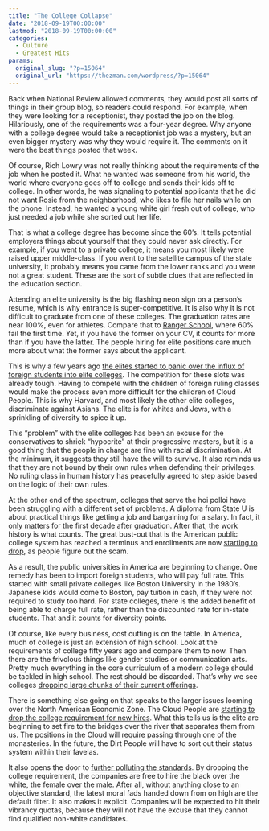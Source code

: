 ```yaml
---
title: "The College Collapse"
date: "2018-09-19T00:00:00"
lastmod: "2018-09-19T00:00:00"
categories:
  - Culture
  - Greatest Hits
params:
  original_slug: "?p=15064"
  original_url: "https://thezman.com/wordpress/?p=15064"
---
```


Back when National Review allowed comments, they would post all sorts of
things in their group blog, so readers could respond. For example, when
they were looking for a receptionist, they posted the job on the blog.
Hilariously, one of the requirements was a four-year degree. Why anyone
with a college degree would take a receptionist job was a mystery, but
an even bigger mystery was why they would require it. The comments on it
were the best things posted that week.

Of course, Rich Lowry was not really thinking about the requirements of
the job when he posted it. What he wanted was someone from his world,
the world where everyone goes off to college and sends their kids off to
college. In other words, he was signaling to potential applicants that
he did not want Rosie from the neighborhood, who likes to file her nails
while on the phone. Instead, he wanted a young white girl fresh out of
college, who just needed a job while she sorted out her life.

That is what a college degree has become since the 60’s. It tells
potential employers things about yourself that they could never ask
directly. For example, if you went to a private college, it means you
most likely were raised upper middle-class. If you went to the satellite
campus of the state university, it probably means you came from the
lower ranks and you were not a great student. These are the sort of
subtle clues that are reflected in the education section.

Attending an elite university is the big flashing neon sign on a
person’s resume, which is why entrance is super-competitive. It is also
why it is not difficult to graduate from one of these colleges. The
graduation rates are near 100%, even for athletes. Compare that to
[Ranger
School](http://www.benning.army.mil/infantry/ARTB/content/pdf/FY%2017%20Ranger%20School%20Performance.pdf),
where 60% fail the first time. Yet, if you have the former on your CV,
it counts for more than if you have the latter. The people hiring for
elite positions care much more about what the former says about the
applicant.

This is why a few years ago [the elites started to panic over the influx
of foreign students into elite
colleges](https://www.washingtonpost.com/local/education/surge-in-foreign-students-might-be-crowding-americans-out-of-elite-colleges/2016/12/21/78d4b65c-b59d-11e6-a677-b608fbb3aaf6_story.html).
The competition for these slots was already tough. Having to compete
with the children of foreign ruling classes would make the process even
more difficult for the children of Cloud People. This is why Harvard,
and most likely the other elite colleges, discriminate against Asians.
The elite is for whites and Jews, with a sprinkling of diversity to
spice it up.

This “problem” with the elite colleges has been an excuse for the
conservatives to shriek “hypocrite” at their progressive masters, but it
is a good thing that the people in charge are fine with racial
discrimination. At the minimum, it suggests they still have the will to
survive. It also reminds us that they are not bound by their own rules
when defending their privileges. No ruling class in human history has
peacefully agreed to step aside based on the logic of their own rules.

At the other end of the spectrum, colleges that serve the hoi polloi
have been struggling with a different set of problems. A diploma from
State U is about practical things like getting a job and bargaining for
a salary. In fact, it only matters for the first decade after
graduation. After that, the work history is what counts. The great
bust-out that is the American public college system has reached a
terminus and enrollments are now [starting to
drop](https://hechingerreport.org/universities-colleges-struggle-stem-big-drops-enrollment/),
as people figure out the scam.

As a result, the public universities in America are beginning to change.
One remedy has been to import foreign students, who will pay full rate.
This started with small private colleges like Boston University in the
1980’s. Japanese kids would come to Boston, pay tuition in cash, if they
were not required to study too hard. For state colleges, there is the
added benefit of being able to charge full rate, rather than the
discounted rate for in-state students. That and it counts for diversity
points.

Of course, like every business, cost cutting is on the table. In
America, much of college is just an extension of high school. Look at
the requirements of college fifty years ago and compare them to now.
Then there are the frivolous things like gender studies or communication
arts. Pretty much everything in the core curriculum of a modern college
should be tackled in high school. The rest should be discarded. That’s
why we see colleges [dropping large chunks of their current
offerings](https://www.breitbart.com/tech/2018/08/21/u-of-akron-to-kills-80-degree-programs-adds-esports/).

There is something else going on that speaks to the larger issues
looming over the North American Economic Zone. The Cloud People are
[starting to drop the college requirement for new
hires](https://www.simplemost.com/no-college-degree-15-great-companies-want-you/).
What this tells us is the elite are beginning to set fire to the bridges
over the river that separates them from us. The positions in the Cloud
will require passing through one of the monasteries. In the future, the
Dirt People will have to sort out their status system within their
favelas.

It also opens the door to [further polluting the
standards](http://fortune.com/2018/09/17/hiring-college-degree-labor-market/).
By dropping the college requirement, the companies are free to hire the
black over the white, the female over the male. After all, without
anything close to an objective standard, the latest moral fads handed
down from on high are the default filter. It also makes it explicit.
Companies will be expected to hit their vibrancy quotas, because they
will not have the excuse that they cannot find qualified non-white
candidates.
